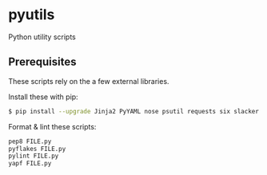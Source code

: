 # pyutils
Python utility scripts

## Prerequisites
These scripts rely on the a few external libraries.

Install these with pip:

```bash
$ pip install --upgrade Jinja2 PyYAML nose psutil requests six slacker
```

Format & lint these scripts:

```bash
pep8 FILE.py
pyflakes FILE.py
pylint FILE.py
yapf FILE.py
```
